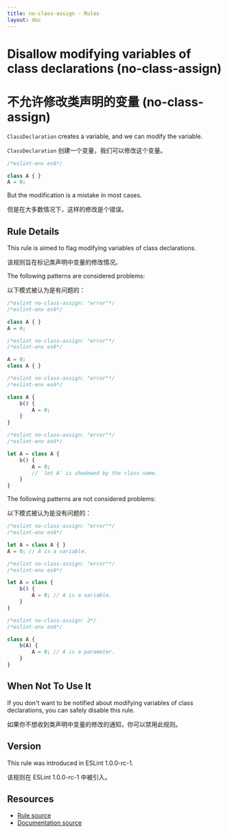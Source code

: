 ```yaml
---
title: no-class-assign - Rules
layout: doc
---
```

<!-- Note: No pull requests accepted for this file. See README.md in the root directory for details. -->

# Disallow modifying variables of class declarations (no-class-assign)

# 不允许修改类声明的变量 (no-class-assign)

`ClassDeclaration` creates a variable, and we can modify the variable.

`ClassDeclaration` 创建一个变量，我们可以修改这个变量。

```js
/*eslint-env es6*/

class A { }
A = 0;
```

But the modification is a mistake in most cases.

但是在大多数情况下，这样的修改是个错误。

## Rule Details

This rule is aimed to flag modifying variables of class declarations.

该规则旨在标记类声明中变量的修改情况。

The following patterns are considered problems:

以下模式被认为是有问题的：

```js
/*eslint no-class-assign: "error"*/
/*eslint-env es6*/

class A { }
A = 0;
```

```js
/*eslint no-class-assign: "error"*/
/*eslint-env es6*/

A = 0;
class A { }
```

```js
/*eslint no-class-assign: "error"*/
/*eslint-env es6*/

class A {
    b() {
        A = 0;
    }
}
```

```js
/*eslint no-class-assign: "error"*/
/*eslint-env es6*/

let A = class A {
    b() {
        A = 0;
        // `let A` is shadowed by the class name.
    }
}
```

The following patterns are not considered problems:

以下模式被认为是没有问题的：

```js
/*eslint no-class-assign: "error"*/
/*eslint-env es6*/

let A = class A { }
A = 0; // A is a variable.
```

```js
/*eslint no-class-assign: "error"*/
/*eslint-env es6*/

let A = class {
    b() {
        A = 0; // A is a variable.
    }
}
```

```js
/*eslint no-class-assign: 2*/
/*eslint-env es6*/

class A {
    b(A) {
        A = 0; // A is a parameter.
    }
}
```

## When Not To Use It

If you don't want to be notified about modifying variables of class declarations, you can safely disable this rule.

如果你不想收到类声明中变量的修改的通知，你可以禁用此规则。

## Version

This rule was introduced in ESLint 1.0.0-rc-1.

该规则在 ESLint 1.0.0-rc-1 中被引入。

## Resources

* [Rule source](https://github.com/eslint/eslint/tree/master/lib/rules/no-class-assign.js)
* [Documentation source](https://github.com/eslint/eslint/tree/master/docs/rules/no-class-assign.md)
